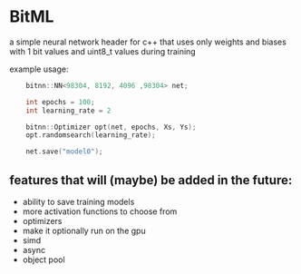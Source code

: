 # BitML
a simple neural network header for c++ that uses only weights and biases with 1 bit values and uint8_t values during training

example usage:
```c++
    bitnn::NN<98304, 8192, 4096 ,98304> net;

    int epochs = 100;
    int learning_rate = 2

    bitnn::Optimizer opt(net, epochs, Xs, Ys);
    opt.randomsearch(learning_rate);

    net.save("model0");
```

## features that will (maybe) be added in the future:
- ability to save training models
- more activation functions to choose from
- optimizers
- make it optionally run on the gpu
- simd
- async
- object pool
